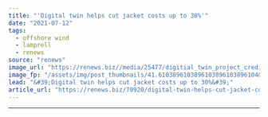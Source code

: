 ```yaml
---
title: "'Digital twin helps cut jacket costs up to 30%'"
date: "2021-07-12"
tags: 
  - offshore wind
  - lamprell
  - renews
source: "renews"
image_url: "https://renews.biz//media/25477/digitial_twin_project_credit_lamprell_akselos.jpeg?mode=crop&width=770&heightratio=0.6103896103896103896103896104&slimmage=true"
image_fp: "/assets/img/post_thumbnails/41.6103896103896103896103896104&slimmage=true"
lead: "&#39;Digital twin helps cut jacket costs up to 30%&#39;"
article_url: "https://renews.biz/70920/digital-twin-helps-cut-jacket-costs-up-to-30/"
---
```


---
